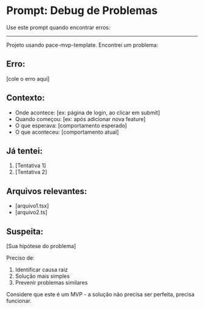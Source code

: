 # Prompt: Debug de Problemas

Use este prompt quando encontrar erros:

---

Projeto usando pace-mvp-template.
Encontrei um problema:

## Erro:
 [cole o erro aqui]

 ## Contexto:
- Onde acontece: [ex: página de login, ao clicar em submit]
- Quando começou: [ex: após adicionar nova feature]
- O que esperava: [comportamento esperado]
- O que aconteceu: [comportamento atual]

## Já tentei:
1. [Tentativa 1]
2. [Tentativa 2]

## Arquivos relevantes:
- [arquivo1.tsx]
- [arquivo2.ts]

## Suspeita:
[Sua hipótese do problema]

Preciso de:
1. Identificar causa raiz
2. Solução mais simples
3. Prevenir problemas similares

Considere que este é um MVP - a solução não precisa ser perfeita, precisa funcionar.